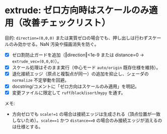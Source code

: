 # extrude: ゼロ方向時はスケールのみ適用（改善チェックリスト）

目的: `direction=(0,0,0)` または実質ゼロの場合でも、押し出しは行わずスケールのみ効かせる。NaN 汚染や描画消失を防ぐ。

- [x] ゼロ割防止ガードを追加（‖direction‖<1e-9 または distance=0 → `extrude_vec=(0,0,0)`）。
- [x] スケール処理はそのまま実行（中心モード `auto/origin` 既存仕様を維持）。
- [x] 退化接続エッジ（原点と複製点が同一）の追加を抑止し、シェーダの `normalize` 不定挙動を回避。
- [x] docstring/コメントに「ゼロ方向はスケールのみ適用」を明記。
- [x] 変更ファイルに限定して `ruff`/`black`/`isort`/`mypy` を通す。

メモ:
- 方向ゼロでも `scale!=1` の場合は接続エッジは生成される（頂点位置が一致しないため）。`scale==1` かつ `distance==0` の場合のみ接続エッジが消えるのは仕様とする。
